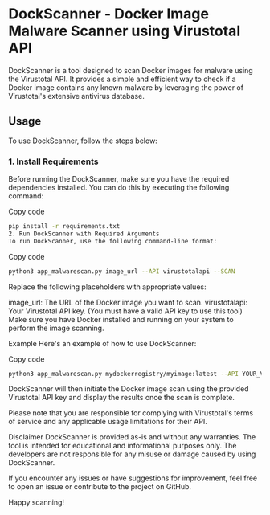 # DockScanner - Docker Image Malware Scanner using Virustotal API
DockScanner is a tool designed to scan Docker images for malware using the Virustotal API. It provides a simple and efficient way to check if a Docker image contains any known malware by leveraging the power of Virustotal's extensive antivirus database.

## Usage
To use DockScanner, follow the steps below:

### 1. Install Requirements
Before running the DockScanner, make sure you have the required dependencies installed. You can do this by executing the following command:


Copy code
``` bash
pip install -r requirements.txt
2. Run DockScanner with Required Arguments
To run DockScanner, use the following command-line format:
```


Copy code
```bash
python3 app_malwarescan.py image_url --API virustotalapi --SCAN
``` 
Replace the following placeholders with appropriate values:

image_url: The URL of the Docker image you want to scan.
virustotalapi: Your Virustotal API key. (You must have a valid API key to use this tool)
Make sure you have Docker installed and running on your system to perform the image scanning.

Example
Here's an example of how to use DockScanner:


Copy code
```bash
python3 app_malwarescan.py mydockerregistry/myimage:latest --API YOUR_VIRUSTOTAL_API_KEY --SCAN
```

DockScanner will then initiate the Docker image scan using the provided Virustotal API key and display the results once the scan is complete.

Please note that you are responsible for complying with Virustotal's terms of service and any applicable usage limitations for their API.

Disclaimer
DockScanner is provided as-is and without any warranties. The tool is intended for educational and informational purposes only. The developers are not responsible for any misuse or damage caused by using DockScanner.

If you encounter any issues or have suggestions for improvement, feel free to open an issue or contribute to the project on GitHub.

Happy scanning!
